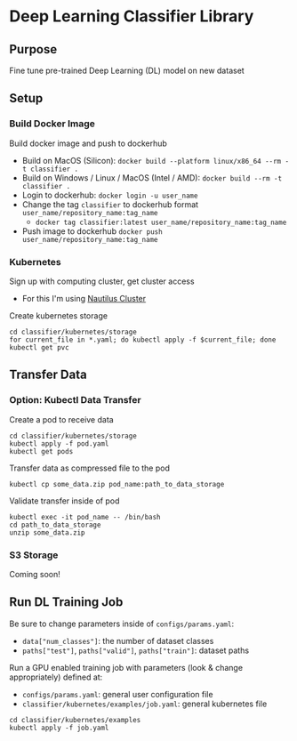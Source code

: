# Deep Learning Classifier Library

## Purpose

Fine tune pre-trained Deep Learning (DL) model on new dataset

## Setup

### Build Docker Image 

Build docker image and push to dockerhub

- Build on MacOS (Silicon): `docker build --platform linux/x86_64 --rm -t classifier .`
- Build on Windows / Linux / MacOS (Intel / AMD): `docker build --rm -t classifier .`
- Login to dockerhub: `docker login -u user_name`
- Change the tag `classifier` to dockerhub format `user_name/repository_name:tag_name`
    - `docker tag classifier:latest user_name/repository_name:tag_name`
- Push image to dockerhub `docker push user_name/repository_name:tag_name`

### Kubernetes

Sign up with computing cluster, get cluster access

- For this I'm using [Nautilus Cluster](https://portal.nrp-nautilus.io)

Create kubernetes storage

```
cd classifier/kubernetes/storage
for current_file in *.yaml; do kubectl apply -f $current_file; done
kubectl get pvc
```

## Transfer Data

### Option: Kubectl Data Transfer

Create a pod to receive data

```
cd classifier/kubernetes/storage
kubectl apply -f pod.yaml
kubectl get pods
```

Transfer data as compressed file to the pod

`kubectl cp some_data.zip pod_name:path_to_data_storage`

Validate transfer inside of pod

```
kubectl exec -it pod_name -- /bin/bash
cd path_to_data_storage
unzip some_data.zip
```

### S3 Storage

Coming soon!

## Run DL Training Job

Be sure to change parameters inside of `configs/params.yaml`: 
- `data["num_classes"]`: the number of dataset classes
- `paths["test"]`, `paths["valid"]`, `paths["train"]`: dataset paths

Run a GPU enabled training job with parameters (look & change appropriately) defined at:
- `configs/params.yaml`: general user configuration file
- `classifier/kubernetes/examples/job.yaml`: general kubernetes file

```
cd classifier/kubernetes/examples
kubectl apply -f job.yaml
```
